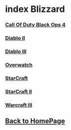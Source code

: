 
# index Blizzard

### [Call Of Duty Black Ops 4](BO4/BO4.md)     
### [Diablo II](Diablo2/Diablo2.md)    
### [Diablo III](Diablo3/Diablo3.md)    
### [Overwatch](Overwatch/Overwatch.md)    
### [StarCraft](StarCraft/StarCraft.md)      
### [StarCraft II](StarCraft2/StarCraft2.md)     
### [Warcraft III](Warcraft3/Warcraft3.md)       

## [Back to HomePage](/)
